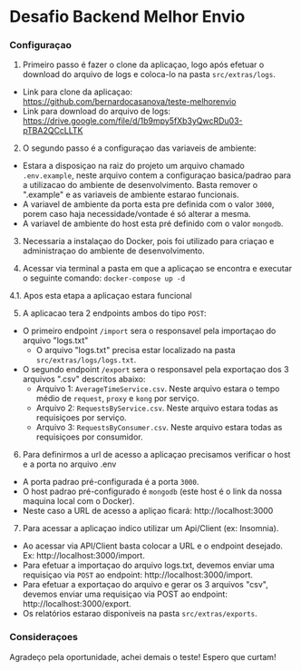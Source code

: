 # Desafio Backend Melhor Envio

### Configuraçao

1. Primeiro passo é fazer o clone da aplicaçao, logo após efetuar o download do arquivo de logs e coloca-lo na pasta `src/extras/logs`.
  - Link para clone da aplicaçao: https://github.com/bernardocasanova/teste-melhorenvio
  - Link para download do arquivo de logs: https://drive.google.com/file/d/1b9mpy5fXb3yQwcRDu03-pTBA2QCcLLTK

2. O segundo passo é a configuraçao das variaveis de ambiente:
  - Estara a disposiçao na raiz do projeto um arquivo chamado `.env.example`, neste arquivo contem a configuraçao basica/padrao para a utilizacao do ambiente de desenvolvimento. Basta remover o ".example" e as variaveis de ambiente estarao funcionais.
  - A variavel de ambiente da porta esta pre definida com o valor `3000`, porem caso haja necessidade/vontade é só alterar a mesma.
  - A variavel de ambiente do host esta pré definido com o valor `mongodb`.

3. Necessaria a instalaçao do Docker, pois foi utilizado para criaçao e administraçao do ambiente de desenvolvimento.

4. Acessar via terminal a pasta em que a aplicaçao se encontra e executar o seguinte comando: `docker-compose up -d`

4.1. Apos esta etapa a aplicaçao estara funcional

5. A aplicacao tera 2 endpoints ambos do tipo `POST`:

  - O primeiro endpoint `/import` sera o responsavel pela importaçao do arquivo "logs.txt"
    - O arquivo "logs.txt" precisa estar localizado na pasta `src/extras/logs/logs.txt`.
  - O segundo endpoint `/export` sera o responsavel pela exportaçao dos 3 arquivos ".csv" descritos abaixo:
    - Arquivo 1: `AverageTimeService.csv`. Neste arquivo estara o tempo médio de `request`, `proxy` e `kong` por serviço.
    - Arquivo 2: `RequestsByService.csv`. Neste arquivo estara todas as requisiçoes por serviço.
    - Arquivo 3: `RequestsByConsumer.csv`. Neste arquivo estara todas as requisiçoes por consumidor.

6. Para definirmos a url de acesso a aplicaçao precisamos verificar o host e a porta no arquivo .env
  - A porta padrao pré-configurada é a porta `3000`.
  - O host padrao pré-configurado é `mongodb` (este host é o link da nossa maquina local com o Docker).
  - Neste caso a URL de acesso a apliçao ficará: http://localhost:3000

7. Para acessar a aplicaçao indico utilizar um Api/Client (ex: Insomnia).
  - Ao acessar via API/Client basta colocar a URL e o endpoint desejado. Ex: http://localhost:3000/import.
  - Para efetuar a importaçao do arquivo logs.txt, devemos enviar uma requisiçao via `POST` ao endpoint: http://localhost:3000/import.
  - Para efetuar a exportaçao do arquivo e gerar os 3 arquivos "csv", devemos enviar uma requisiçao via POST ao endpoint: http://localhost:3000/export.
  - Os relatórios estarao disponiveis na pasta `src/extras/exports`.

### Consideraçoes

Agradeço pela oportunidade, achei demais o teste! Espero que curtam!
